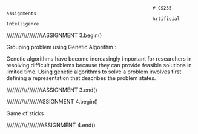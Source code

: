                                                           # CS235-assignments
                                                          Artificial Intelligence
///////////////////ASSIGNMENT 3.begin()

Grouping problem using Genetic Algorithm :

Genetic algorithms have become increasingly important for researchers in resolving difficult problems because they can provide feasible solutions in limited time. Using genetic algorithms to solve a problem involves first defining a representation that describes the problem states.


///////////////////ASSIGNMENT 3.end()

/////////////////ASSIGNMENT 4.begin()

Game of sticks
 
//////////////////ASSIGNMENT 4.end()
